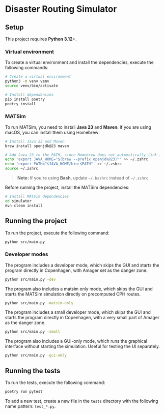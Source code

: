 # Disaster Routing Simulator

## Setup

This project requires **Python 3.12+**.

### Virtual environment

To create a virtual environment and install the dependencies, execute the following commands:

```bash
# Create a virtual environment
python3 -m venv venv
source venv/bin/activate

# Install dependencies
pip install poetry
poetry install
```

### MATSim

To run MATSim, you need to install **Java 23** and **Maven**.
If you are using macOS, you can install them using Homebrew:

```bash
# Install Java 23 and Maven
brew install openjdk@23 maven

# Add Java 23 to the PATH, since Homebrew does not automatically link Java
echo 'export JAVA_HOME="$(brew --prefix openjdk@23)"' >> ~/.zshrc
echo 'export PATH="$JAVA_HOME/bin:$PATH"' >> ~/.zshrc
source ~/.zshrc
```

> **Note:** If you're using **Bash**, update `~/.bashrc` instead of `~/.zshrc`.

Before running the project, install the MATSim dependencies:

```bash
# Install MATSim dependencies
cd simulator
mvn clean install
```

## Running the project

To run the project, execute the following command:

```bash
python src/main.py
```

### Developer modes

The program includes a developer mode, which skips the GUI and starts the program directly in Copenhagen,
with Amager set as the danger zone.

```bash
python src/main.py -dev
```
The program also includes a matsim only mode, 
which skips the GUI and starts the MATSim simulation directly on precomputed CPH routes.

```bash
python src/main.py -matsim-only
```


The program includes a small developer mode, which skips the GUI and starts the program directly in Copenhagen,
with a very small part of Amager as the danger zone.

```bash
python src/main.py -small
```

The program also includes a GUI-only mode, which runs the graphical interface without starting the simulation.
Useful for testing the UI separately.

```bash
python src/main.py -gui-only
```

## Running the tests

To run the tests, execute the following command:

```bash
poetry run pytest
```

To add a new test, create a new file in the `tests` directory with the following name pattern: `test_*.py`.

